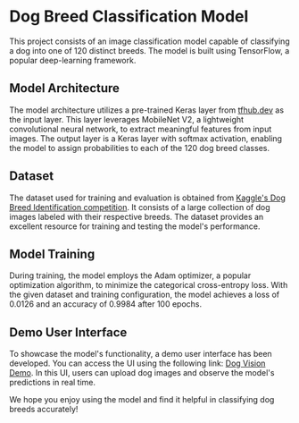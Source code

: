 # Dog Breed Classification Model

This project consists of an image classification model capable of classifying a dog into one of 120 distinct breeds. The model is built using TensorFlow, a popular deep-learning framework.

## Model Architecture

The model architecture utilizes a pre-trained Keras layer from [tfhub.dev](https://tfhub.dev/google/imagenet/mobilenet_v2_130_224/classification/4) as the input layer. This layer leverages MobileNet V2, a lightweight convolutional neural network, to extract meaningful features from input images. The output layer is a Keras layer with softmax activation, enabling the model to assign probabilities to each of the 120 dog breed classes.

## Dataset

The dataset used for training and evaluation is obtained from [Kaggle's Dog Breed Identification competition](https://www.kaggle.com/c/dog-breed-identification/data). It consists of a large collection of dog images labeled with their respective breeds. The dataset provides an excellent resource for training and testing the model's performance.

## Model Training

During training, the model employs the Adam optimizer, a popular optimization algorithm, to minimize the categorical cross-entropy loss. With the given dataset and training configuration, the model achieves a loss of 0.0126 and an accuracy of 0.9984 after 100 epochs.

## Demo User Interface

To showcase the model's functionality, a demo user interface has been developed. You can access the UI using the following link: [Dog Vision Demo](https://ak-dog-vision.streamlit.app/). In this UI, users can upload dog images and observe the model's predictions in real time.

We hope you enjoy using the model and find it helpful in classifying dog breeds accurately!

